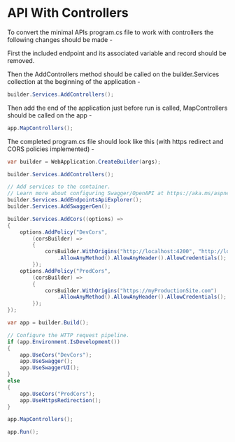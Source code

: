 # API With Controllers

To convert the minimal APIs program.cs file to work with controllers the following changes should be made -

First the included endpoint and its associated variable and record should be removed.

Then the AddControllers method should be called on the builder.Services collection at the beginning of the application -

```C#
builder.Services.AddControllers();
```

Then add the end of the application just before run is called, MapControllers should be called on the app -

```C#
app.MapControllers();
```

The completed program.cs file should look like this (with https redirect and CORS policies implemented) -

```C#
var builder = WebApplication.CreateBuilder(args);

builder.Services.AddControllers();

// Add services to the container.
// Learn more about configuring Swagger/OpenAPI at https://aka.ms/aspnetcore/swashbuckle
builder.Services.AddEndpointsApiExplorer();
builder.Services.AddSwaggerGen();

builder.Services.AddCors((options) =>
{
    options.AddPolicy("DevCors",
        (corsBuilder) =>
        {
            corsBuilder.WithOrigins("http://localhost:4200", "http://localhost:3000", "http://localhost:8000")
                .AllowAnyMethod().AllowAnyHeader().AllowCredentials();
        });
    options.AddPolicy("ProdCors",
        (corsBuilder) =>
        {
            corsBuilder.WithOrigins("https://myProductionSite.com")
                .AllowAnyMethod().AllowAnyHeader().AllowCredentials();
        });
});

var app = builder.Build();

// Configure the HTTP request pipeline.
if (app.Environment.IsDevelopment())
{
    app.UseCors("DevCors");
    app.UseSwagger();
    app.UseSwaggerUI();
}
else
{
    app.UseCors("ProdCors");
    app.UseHttpsRedirection();
}

app.MapControllers();

app.Run();
```